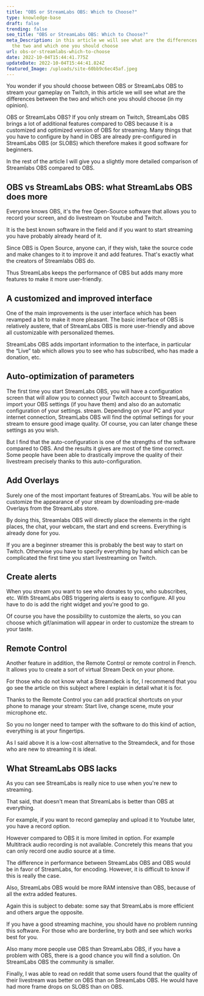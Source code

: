 ```yaml
---
title: "OBS or StreamLabs OBS: Which to Choose?"
type: knowledge-base
draft: false
trending: false
seo_title: "OBS or StreamLabs OBS: Which to Choose?"
meta_Description: in this article we will see what are the differences between
  the two and which one you should choose
url: obs-or-streamlabs-which-to-choose
date: 2022-10-04T15:44:41.775Z
updateDate: 2022-10-04T15:44:41.824Z
featured_Image: /uploads/site-60bb9c6ec45af.jpeg
---
```

You wonder if you should choose between OBS or StreamLabs OBS to stream your gameplay on Twitch, in this article we will see what are the differences between the two and which one you should choose (in my opinion).

OBS or StreamLabs OBS? If you only stream on Twitch, StreamLabs OBS brings a lot of additional features compared to OBS because it is a customized and optimized version of OBS for streaming. Many things that you have to configure by hand in OBS are already pre-configured in StreamLabs OBS (or SLOBS) which therefore makes it good software for beginners.

In the rest of the article I will give you a slightly more detailed comparison of Streamlabs OBS compared to OBS.



## OBS vs StreamLabs OBS: what StreamLabs OBS does more

Everyone knows OBS, it's the free Open-Source software that allows you to record your screen, and do livestream on Youtube and Twitch.

It is the best known software in the field and if you want to start streaming you have probably already heard of it.

Since OBS is Open Source, anyone can, if they wish, take the source code and make changes to it to improve it and add features.
That's exactly what the creators of Streamlabs OBS do.

Thus StreamLabs keeps the performance of OBS but adds many more features to make it more user-friendly.

## A customized and improved interface

One of the main improvements is the user interface which has been revamped a bit to make it more pleasant. The basic interface of OBS is relatively austere, that of StreamLabs OBS is more user-friendly and above all customizable with personalized themes.

StreamLabs OBS adds important information to the interface, in particular the “Live” tab which allows you to see who has subscribed, who has made a donation, etc.

## Auto-optimization of parameters

The first time you start StreamLabs OBS, you will have a configuration screen that will allow you to connect your Twitch account to StreamLabs, import your OBS settings (if you have them) and also do an automatic configuration of your settings. stream. Depending on your PC and your internet connection, StreamLabs OBS will find the optimal settings for your stream to ensure good image quality. Of course, you can later change these settings as you wish.

But I find that the auto-configuration is one of the strengths of the software compared to OBS. And the results it gives are most of the time correct. Some people have been able to drastically improve the quality of their livestream precisely thanks to this auto-configuration.

## Add Overlays

Surely one of the most important features of StreamLabs. You will be able to customize the appearance of your stream by downloading pre-made Overlays from the StreamLabs store.

By doing this, Streamlabs OBS will directly place the elements in the right places, the chat, your webcam, the start and end screens. Everything is already done for you.

If you are a beginner streamer this is probably the best way to start on Twitch.
Otherwise you have to specify everything by hand which can be complicated the first time you start livestreaming on Twitch.

## Create alerts

When you stream you want to see who donates to you, who subscribes, etc.
With StreamLabs OBS triggering alerts is easy to configure. All you have to do is add the right widget and you're good to go.

Of course you have the possibility to customize the alerts, so you can choose which gif/animation will appear in order to customize the stream to your taste.

## Remote Control

Another feature in addition, the Remote Control or remote control in French. It allows you to create a sort of virtual Stream Deck on your phone.

For those who do not know what a Streamdeck is for, I recommend that you go see the article on this subject where I explain in detail what it is for.

Thanks to the Remote Control you can add practical shortcuts on your phone to manage your stream: Start live, change scene, mute your microphone etc.

So you no longer need to tamper with the software to do this kind of action, everything is at your fingertips.

As I said above it is a low-cost alternative to the Streamdeck, and for those who are new to streaming it is ideal.

## What StreamLabs OBS lacks

As you can see StreamLabs is really nice to use when you're new to streaming.

That said, that doesn't mean that StreamLabs is better than OBS at everything.

For example, if you want to record gameplay and upload it to Youtube later, you have a record option.

However compared to OBS it is more limited in option. For example Multitrack audio recording is not available. Concretely this means that you can only record one audio source at a time.

The difference in performance between StreamLabs OBS and OBS would be in favor of StreamLabs, for encoding. However, it is difficult to know if this is really the case.

Also, StreamLabs OBS would be more RAM intensive than OBS, because of all the extra added features.

Again this is subject to debate: some say that StreamLabs is more efficient and others argue the opposite.

If you have a good streaming machine, you should have no problem running this software. For those who are borderline, try both and see which works best for you.

Also many more people use OBS than StreamLabs OBS, if you have a problem with OBS, there is a good chance you will find a solution. On StreamLabs OBS the community is smaller.

Finally, I was able to read on reddit that some users found that the quality of their livestream was better on OBS than on StreamLabs OBS. He would have had more frame drops on SLOBS than on OBS.